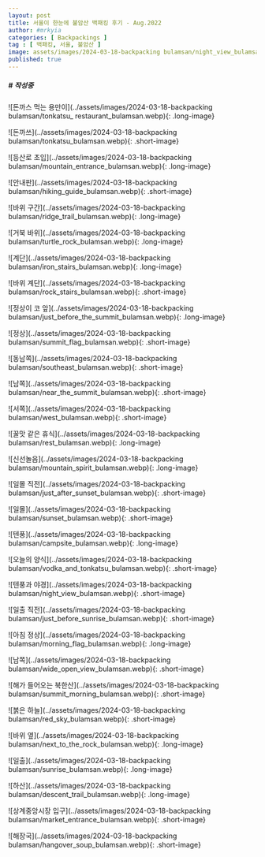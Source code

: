 ```yaml
---
layout: post
title: 서울이 한눈에 불암산 백패킹 후기 - Aug.2022
author: #mrkyia
categories: [ Backpackings ]
tag : [ 백패킹, 서울, 불암산 ]
image: assets/images/2024-03-18-backpacking bulamsan/night_view_bulamsan.webp
published: true
---
```


##### # 작성중


![돈까스 먹는 용만이](../assets/images/2024-03-18-backpacking bulamsan/tonkatsu_ restaurant_bulamsan.webp){: .long-image}

![돈까쓰](../assets/images/2024-03-18-backpacking bulamsan/tonkatsu_bulamsan.webp){: .short-image}

![등산로 초입](../assets/images/2024-03-18-backpacking bulamsan/mountain_entrance_bulamsan.webp){: .long-image}

![안내판](../assets/images/2024-03-18-backpacking bulamsan/hiking_guide_bulamsan.webp){: .short-image}

![바위 구간](../assets/images/2024-03-18-backpacking bulamsan/ridge_trail_bulamsan.webp){: .long-image}


![거북 바위](../assets/images/2024-03-18-backpacking bulamsan/turtle_rock_bulamsan.webp){: .long-image}

![계단](../assets/images/2024-03-18-backpacking bulamsan/iron_stairs_bulamsan.webp){: .long-image}


![바위 계단](../assets/images/2024-03-18-backpacking bulamsan/rock_stairs_bulamsan.webp){: .short-image}


![정상이 코 앞](../assets/images/2024-03-18-backpacking bulamsan/just_before_the_summit_bulamsan.webp){: .long-image}


![정상](../assets/images/2024-03-18-backpacking bulamsan/summit_flag_bulamsan.webp){: .short-image}

![동남쪽](../assets/images/2024-03-18-backpacking bulamsan/southeast_bulamsan.webp){: .short-image}

![남쪽](../assets/images/2024-03-18-backpacking bulamsan/near_the_summit_bulamsan.webp){: .short-image}


![서쪽](../assets/images/2024-03-18-backpacking bulamsan/west_bulamsan.webp){: .short-image}

![꿀맛 같은 휴식](../assets/images/2024-03-18-backpacking bulamsan/rest_bulamsan.webp){: .long-image}

![신선놀음](../assets/images/2024-03-18-backpacking bulamsan/mountain_spirit_bulamsan.webp){: .long-image}

![일몰 직전](../assets/images/2024-03-18-backpacking bulamsan/just_after_sunset_bulamsan.webp){: .short-image}

![일몰](../assets/images/2024-03-18-backpacking bulamsan/sunset_bulamsan.webp){: .short-image}

![텐풍](../assets/images/2024-03-18-backpacking bulamsan/campsite_bulamsan.webp){: .long-image}

![오늘의 양식](../assets/images/2024-03-18-backpacking bulamsan/vodka_and_tonkatsu_bulamsan.webp){: .short-image}

![텐풍과 야경](../assets/images/2024-03-18-backpacking bulamsan/night_view_bulamsan.webp){: .short-image}


![일출 직전](../assets/images/2024-03-18-backpacking bulamsan/just_before_sunrise_bulamsan.webp){: .short-image}


![아침 정상](../assets/images/2024-03-18-backpacking bulamsan/morning_flag_bulamsan.webp){: .long-image}

![남쪽](../assets/images/2024-03-18-backpacking bulamsan/wide_open_view_bulamsan.webp){: .short-image}

![해가 들어오는 북한산](../assets/images/2024-03-18-backpacking bulamsan/summit_morning_bulamsan.webp){: .short-image}

![붉은 하늘](../assets/images/2024-03-18-backpacking bulamsan/red_sky_bulamsan.webp){: .short-image}

![바위 옆](../assets/images/2024-03-18-backpacking bulamsan/next_to_the_rock_bulamsan.webp){: .long-image}

![일출](../assets/images/2024-03-18-backpacking bulamsan/sunrise_bulamsan.webp){: .long-image}

![하산](../assets/images/2024-03-18-backpacking bulamsan/descent_trail_bulamsan.webp){: .long-image}

![상계중앙시장 입구](../assets/images/2024-03-18-backpacking bulamsan/market_entrance_bulamsan.webp){: .short-image}

![해장국](../assets/images/2024-03-18-backpacking bulamsan/hangover_soup_bulamsan.webp){: .short-image}